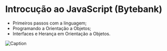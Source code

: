 # Introcução ao JavaScript (Bytebank)

- Primeiros passos com a linguagem;
- Programando a Orientação a Objetos;
- Interfaces e Herança em Orientação a Objetos.

![Caption](https://files.cercomp.ufg.br/weby/up/342/o/em_construcao.jpg)
